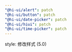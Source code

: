 ```yaml
---
"@hi-ui/alert": patch
"@hi-ui/button": patch
"@hi-ui/date-picker": patch
"@hi-ui/hiui": patch
"@hi-ui/time-picker": patch
---
```


style: 修改样式 (5.0)
